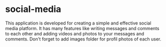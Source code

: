 social-media
============

This application is developed for creating a simple and effective social media platform. It has many features like writing messages and comments to each other and adding videos and photos to your messages and comments.
Don't forget to add images folder for profil photos of each user.
